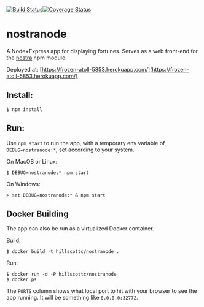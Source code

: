[![Build Status](https://travis-ci.org/hillscottc/nostranode.svg)](https://travis-ci.org/hillscottc/nostranode)[![Coverage Status](https://coveralls.io/repos/hillscottc/nostranode/badge.svg?branch=master&service=github)](https://coveralls.io/github/hillscottc/nostranode?branch=master)

# nostranode
A Node+Express app for displaying fortunes. 
Serves as a web front-end for the [nostra](https://www.npmjs.com/package/nostra) npm module.

Deployed at: [https://frozen-atoll-5853.herokuapp.com/](https://frozen-atoll-5853.herokuapp.com/) 


## Install:

    $ npm install

## Run:

Use `npm start` to run the app, with a temporary env variable of `DEBUG=nostranode:*`, set according to your system.

On MacOS or Linux:

    $ DEBUG=nostranode:* npm start

On Windows:

    > set DEBUG=nostranode:* & npm start

    
## Docker Building
The app can also be run as a virtualized Docker container.

Build:

    $ docker build -t hillscottc/nostranode .

Run:

    $ docker run -d -P hillscottc/nostranode
    $ docker ps    

The `PORTS` column shows what local port to hit with your browser to see the app running. It will be something like `0.0.0.0:32772`.

